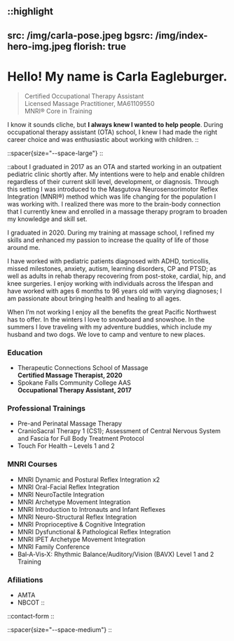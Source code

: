 
::highlight
---
src: /img/carla-pose.jpeg
bgsrc: /img/index-hero-img.jpeg
florish: true
---
# <span class="bright">Hello!</span> My name is Carla Eagleburger.

>Certified Occupational Therapy Assistant<br />
Licensed Massage Practitioner, MA61109550<br />
MNRI® Core in Training 

I know it sounds cliche, but **I always knew I wanted to help people**. During occupational therapy assistant (OTA) school, I knew I had made the right career choice and was enthusiastic about working with children. 
::

::spacer{size="--space-large"}
::

::about
I graduated in 2017 as an OTA and started working in an outpatient pediatric clinic shortly after. My intentions were to help and enable children regardless of their current skill level, development, or diagnosis. Through this setting I was introduced to the Masgutova Neurosensorimotor Reflex Integration (MNRI®) method which was life changing for the population I was working with. I realized there was more to the brain-body connection that I currently knew and enrolled in a massage therapy program to broaden my knowledge and skill set.

I graduated in 2020. During my training at massage school, I refined my skills and enhanced my passion to increase the quality of life of those around me. 

I have worked with pediatric patients diagnosed with ADHD, torticollis, missed milestones,  anxiety, autism, learning disorders, CP and PTSD; as well as adults in rehab therapy recovering from post-stoke, cardial, hip, and knee surgeries. I enjoy working with individuals across the lifespan and have worked with ages 6 months to 96 years old with varying diagnoses; I am passionate about bringing health and healing to all ages.

When I’m not working I enjoy all the benefits the great Pacific Northwest has to offer. In the winters I love to snowboard and snowshoe. In the summers I love traveling with my adventure buddies, which include my husband and two dogs. We love to camp and venture to new places.

### Education

- Therapeutic Connections School of Massage <br /> **Certified Massage Therapist, 2020**
- Spokane Falls Community College AAS <br /> **Occupational Therapy Assistant, 2017**

### Professional Trainings

- Pre-and Perinatal Massage Therapy 
- CranioSacral Therapy 1 (CS1); Assessment of Central Nervous System and Fascia for Full Body Treatment Protocol
- Touch For Health – Levels 1 and 2

### MNRI Courses

- MNRI Dynamic and Postural Reflex Integration x2
- MNRI Oral-Facial Reflex Integration
- MNRI NeuroTactile Integration
- MNRI Archetype Movement Integration 
- MNRI Introduction to Intronauts and Infant Reflexes
- MNRI Neuro-Structural Reflex Integration
- MNRI Proprioceptive & Cognitive Integration
- MNRI Dysfunctional & Pathological Reflex Integration
- MNRI IPET Archetype Movement Integration
- MNRI Family Conference 
- Bal‑A‑Vis‑X: Rhythmic Balance/Auditory/Vision (BAVX) Level 1 and 2 Training

### Afiliations 
- AMTA
- NBCOT
::

::contact-form
::

::spacer{size="--space-medium"}
::